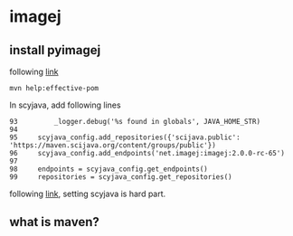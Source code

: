 # imagej

## install pyimagej

following [link](https://github.com/imagej/pyimagej)

```
mvn help:effective-pom
```

In scyjava, add following lines

```
93         _logger.debug('%s found in globals', JAVA_HOME_STR)
94
95     scyjava_config.add_repositories({'scijava.public': 'https://maven.scijava.org/content/groups/public'})
96     scyjava_config.add_endpoints('net.imagej:imagej:2.0.0-rc-65')
97
98     endpoints = scyjava_config.get_endpoints()
99     repositories = scyjava_config.get_repositories()
```

following [link](https://github.com/scijava/scyjava), setting scyjava is hard part.

## what is maven?


